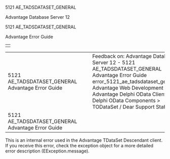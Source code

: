 5121 AE\_TADSDATASET\_GENERAL




Advantage Database Server 12  

5121 AE\_TADSDATASET\_GENERAL

Advantage Error Guide

|  |
| --- |
|  |

|  |  |  |  |  |
| --- | --- | --- | --- | --- |
| 5121 AE\_TADSDATASET\_GENERAL  Advantage Error Guide |  |  | Feedback on: Advantage Database Server 12 - 5121 AE\_TADSDATASET\_GENERAL Advantage Error Guide error\_5121\_ae\_tadsdataset\_general Advantage Web Development > Advantage Delphi OData Client > Delphi OData Components > TODataSet / Dear Support Staff, |  |
| 5121 AE\_TADSDATASET\_GENERAL  Advantage Error Guide |  |  |  |  |

This is an internal error used in the Advantage TDataSet Descendant client. If you receive this error, check the exception object for a more detailed error description (EException.message).
